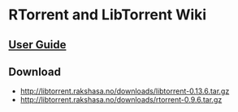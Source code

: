 RTorrent and LibTorrent Wiki
============================

[User Guide](https://github.com/rakshasa/rtorrent/wiki/User-Guide)
--------

Download
--------

* http://libtorrent.rakshasa.no/downloads/libtorrent-0.13.6.tar.gz
* http://libtorrent.rakshasa.no/downloads/rtorrent-0.9.6.tar.gz
